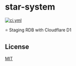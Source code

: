 <!----- BEGIN GHOST DOCS HEADER ----->

# star-system

<!----- BEGIN GHOST DOCS BADGES ----->

<a href="https://github.com/jill64/star-system/actions/workflows/ci.yml"><img src="https://github.com/jill64/star-system/actions/workflows/ci.yml/badge.svg" alt="ci.yml" /></a>

<!----- END GHOST DOCS BADGES ----->

⭐ Staging RDB with Cloudflare D1

<!----- END GHOST DOCS HEADER ----->

<!----- BEGIN GHOST DOCS FOOTER ----->

## License

[MIT](LICENSE)

<!----- END GHOST DOCS FOOTER ----->

